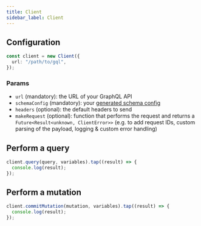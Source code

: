 ```yaml
---
title: Client
sidebar_label: Client
---
```


## Configuration

```ts
const client = new Client({
  url: "/path/to/gql",
});
```

### Params

- `url` (mandatory): the URL of your GraphQL API
- `schemaConfig` (mandatory): your [generated schema config](./getting-started/#2-generate-the-schema-config)
- `headers` (optional): the default headers to send
- `makeRequest` (optional): function that performs the request and returns a `Future<Result<unknown, ClientError>>` (e.g. to add request IDs, custom parsing of the payload, logging & custom error handling)

## Perform a query

```ts
client.query(query, variables).tap((result) => {
  console.log(result);
});
```

## Perform a mutation

```ts
client.commitMutation(mutation, variables).tap((result) => {
  console.log(result);
});
```
